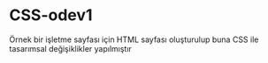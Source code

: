 # CSS-odev1
Örnek bir işletme sayfası için HTML sayfası oluşturulup buna CSS ile tasarımsal değişiklikler yapılmıştır
